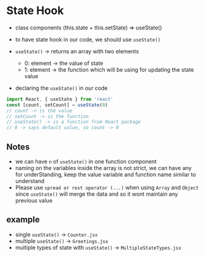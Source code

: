 # State Hook

- class components (this.state + this.setState) => useState()
- to have state hook in our code, we should use `useState()`
- `useState()` -> returns an array with two elements

  - 0: element -> the value of state
  - 1: element -> the function which will be using for updating the state value

- declaring the `useState()` in our code

```jsx
import React, { useState } from 'react'
const [count, setCount] = useState(0)
// count -> is the value
// setCount -> is the function
// useState() -> is a function from React package
// 0 -> says default value, so count -> 0
```

## Notes

- we can have `n` of `useState()` in one function component
- naming on the variables inside the array is not strict, we can have any
  for underStanding, keep the value variable and function name similar to understand
- Please use `spread or rest operator (...)` when using `Array` and `Object` since `useState()` will merge the data and so it wont maintain any previous value

## example

- single `useState()` -> `Counter.jsx`
- multiple `useState()` -> `Greetings.jsx`
- multiple types of state with `useState()` -> `MultipleStateTypes.jsx`
